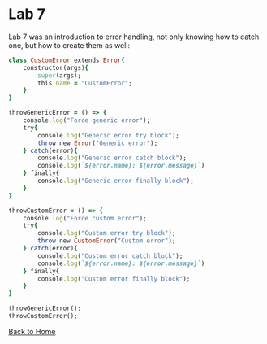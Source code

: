 # Lab 7

Lab 7 was an introduction to error handling, not only knowing how to catch one, but how to create them as well:
```ruby
class CustomError extends Error{
    constructor(args){
        super(args);
        this.name = "CustomError";
    }
}

throwGenericError = () => {
    console.log("Force generic error");
    try{
        console.log("Generic error try block");
        throw new Error("Generic error");
    } catch(error){
        console.log("Generic error catch block");
        console.log(`${error.name}: ${error.message}`)
    } finally{
        console.log("Generic error finally block");
    }
}

throwCustomError = () => {
    console.log("Force custom error");
    try{
        console.log("Custom error try block");
        throw new CustomError("Custom error");
    } catch(error){
        console.log("Custom error catch block");
        console.log(`${error.name}: ${error.message}`)
    } finally{
        console.log("Custom error finally block");
    }
}

throwGenericError();
throwCustomError();
```
<a href="https://joeybez.github.io/joeybezner.github.io/">Back to Home</a>
